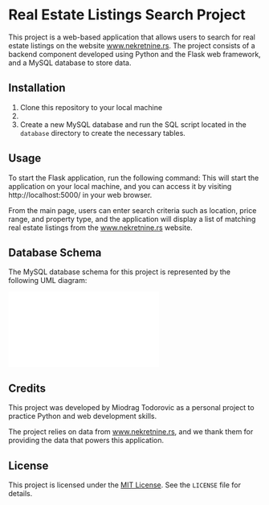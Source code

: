 # Real Estate Listings Search Project

This project is a web-based application that allows users to search for real estate listings on the website www.nekretnine.rs. The project consists of a backend component developed using Python and the Flask web framework, and a MySQL database to store data.

## Installation

1. Clone this repository to your local machine
2. 
3. Create a new MySQL database and run the SQL script located in the `database` directory to create the necessary tables.

## Usage

To start the Flask application, run the following command:
This will start the application on your local machine, and you can access it by visiting http://localhost:5000/ in your web browser.

From the main page, users can enter search criteria such as location, price range, and property type, and the application will display a list of matching real estate listings from the www.nekretnine.rs website.

## Database Schema

The MySQL database schema for this project is represented by the following UML diagram:

![Database UML Diagram](./nekretnine_db.pdf)

## Credits

This project was developed by Miodrag Todorovic as a personal project to practice Python and web development skills. 

The project relies on data from www.nekretnine.rs, and we thank them for providing the data that powers this application.

## License

This project is licensed under the [MIT License](https://opensource.org/licenses/MIT). See the `LICENSE` file for details.
